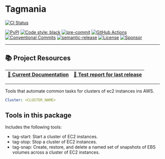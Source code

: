 # Tagmania


[![CI Status](https://github.com/svange/tagmania/actions/workflows/pipeline.yaml/badge.svg?branch=main)](https://github.com/svange/tagmania/actions/workflows/pipeline.yaml)

[![PyPI](https://img.shields.io/pypi/v/tagmania?style=flat-square)](https://pypi.org/project/tagmania/)
[![Code style: black](https://img.shields.io/badge/code%20style-black-000000.svg?style=flat-square)](https://github.com/psf/black)
[![pre-commit](https://img.shields.io/badge/pre--commit-enabled-brightgreen?style=flat-square&logo=pre-commit&logoColor=white)](https://github.com/pre-commit/pre-commit)
[![GitHub Actions](https://img.shields.io/badge/GitHub_Actions-automated-blue?style=flat-square&logo=github-actions&logoColor=white)](https://github.com/features/actions)
[![Conventional Commits](https://img.shields.io/badge/Conventional%20Commits-1.0.0-yellow.svg?style=flat-square)](https://conventionalcommits.org)
[![semantic-release](https://img.shields.io/badge/%F0%9F%93%A6%F0%9F%9A%80-semantic--release-e10079.svg?style=flat-square)](https://github.com/semantic-release/semantic-release)
[![License](https://img.shields.io/github/license/svange/tagmania?style=flat-square)](https://github.com/svange/tagmania/blob/main/LICENSE)
[![Sponsor](https://img.shields.io/badge/donate-github%20sponsors-blueviolet?style=flat-square&logo=github-sponsors)](https://github.com/sponsors/svange)


---

## 📚 Project Resources

| [📖 Current Documentation](https://svange.github.io/tagmania) |[🧪 Test report for last release ](https://svange.github.io/tagmania/test-report.html) |
|:----------------------------------------------------------------:|:-------------------------------------------------------------------------------------------:|

---

Tools that automate common tasks for clusters of ec2 instances ins AWS.
```yaml
Cluster: <CLUSTER_NAME>
```

## Tools in this package
Includes the following tools:
- tag-start: Start a cluster of EC2 instances.
- tag-stop: Stop a cluster of EC2 instances.
- tag-snap: Create, restore, and delete a named set of snapshots of EBS volumes across a cluster of EC2 instances.
